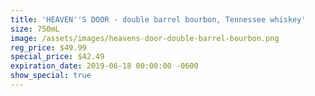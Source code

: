 ```yaml
---
title: 'HEAVEN''S DOOR - double barrel bourbon, Tennessee whiskey'
size: 750mL
image: /assets/images/heavens-door-double-barrel-bourbon.png
reg_price: $49.99
special_price: $42.49
expiration_date: 2019-06-18 00:00:00 -0600
show_special: true
---
```


